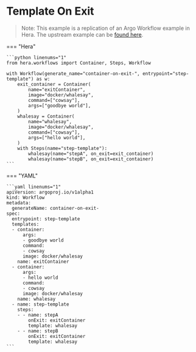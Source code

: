 # Template On Exit

> Note: This example is a replication of an Argo Workflow example in Hera. The upstream example can be [found here](https://github.com/argoproj/argo-workflows/blob/master/examples/template-on-exit.yaml).




=== "Hera"

    ```python linenums="1"
    from hera.workflows import Container, Steps, Workflow

    with Workflow(generate_name="container-on-exit-", entrypoint="step-template") as w:
        exit_container = Container(
            name="exitContainer",
            image="docker/whalesay",
            command=["cowsay"],
            args=["goodbye world"],
        )
        whalesay = Container(
            name="whalesay",
            image="docker/whalesay",
            command=["cowsay"],
            args=["hello world"],
        )
        with Steps(name="step-template"):
            whalesay(name="stepA", on_exit=exit_container)
            whalesay(name="stepB", on_exit=exit_container)
    ```

=== "YAML"

    ```yaml linenums="1"
    apiVersion: argoproj.io/v1alpha1
    kind: Workflow
    metadata:
      generateName: container-on-exit-
    spec:
      entrypoint: step-template
      templates:
      - container:
          args:
          - goodbye world
          command:
          - cowsay
          image: docker/whalesay
        name: exitContainer
      - container:
          args:
          - hello world
          command:
          - cowsay
          image: docker/whalesay
        name: whalesay
      - name: step-template
        steps:
        - - name: stepA
            onExit: exitContainer
            template: whalesay
        - - name: stepB
            onExit: exitContainer
            template: whalesay
    ```

